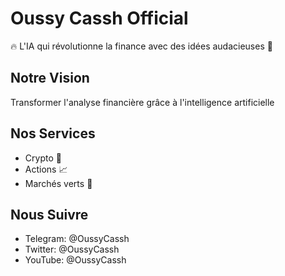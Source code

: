# Oussy Cassh Official

🔥 L'IA qui révolutionne la finance avec des idées audacieuses 🌟

## Notre Vision
Transformer l'analyse financière grâce à l'intelligence artificielle

## Nos Services
- Crypto 💎
- Actions 📈
- Marchés verts 🌱

## Nous Suivre
- Telegram: @OussyCassh
- Twitter: @OussyCassh
- YouTube: @OussyCassh